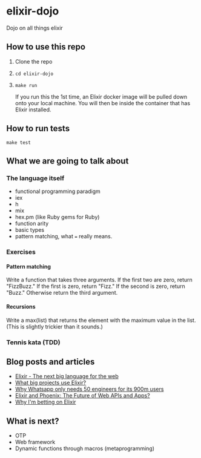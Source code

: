 # elixir-dojo
Dojo on all things elixir

## How to use this repo
1. Clone the repo

2. `cd elixir-dojo`

3. `make run`

    If you run this the 1st time, an Elixir docker image will be pulled down onto your local machine. You will then be inside the container that has Elixir installed.

## How to run tests
`make test`

## What we are going to talk about
### The language itself
- functional programming paradigm
- iex
- h
- mix
- hex.pm (like Ruby gems for Ruby)
- function arity
- basic types
- pattern matching, what `=` really means.

### Exercises
#### Pattern matching
Write a function that takes three arguments. If the first two are zero, return "FizzBuzz." If the first is zero, return "Fizz." If the second is zero, return "Buzz." Otherwise return the third argument.

#### Recursions
Write a max(list) that returns the element with the maximum value in the list. (This is slightly trickier than it sounds.)

### Tennis kata (TDD)

## Blog posts and articles
- [Elixir - The next big language for the web](http://www.creativedeletion.com/2015/04/19/elixir_next_language.html)
- [What big projects use Elixir?](https://www.quora.com/What-big-projects-use-Elixir)
- [Why Whatsapp only needs 50 engineers for its 900m users](https://www.wired.com/2015/09/whatsapp-serves-900-million-users-50-engineers/)
- [Elixir and Phoenix: The Future of Web APIs and Apps?](http://blog.carbonfive.com/2016/04/19/elixir-and-phoenix-the-future-of-web-apis-and-apps/)
- [Why I'm betting on Elixir](https://medium.com/@kenmazaika/why-im-betting-on-elixir-7c8f847b58#.70xmoicjh)

## What is next?
- OTP
- Web framework
- Dynamic functions through macros (metaprogramming)
